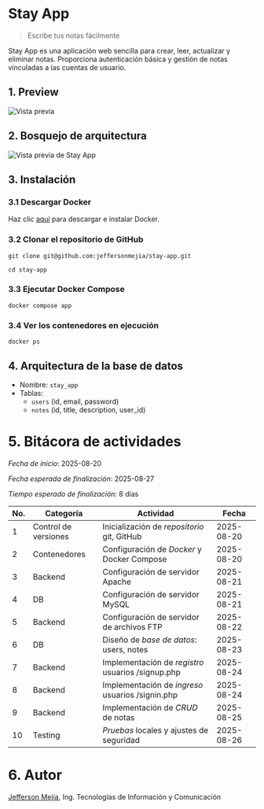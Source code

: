 # Stay App

> Escribe tus notas fácilmente

Stay App es una aplicación web sencilla para crear, leer, actualizar y eliminar notas. Proporciona autenticación básica y gestión de notas vinculadas a las cuentas de usuario.

## 1. Preview

![Vista previa](https://i.ibb.co/zVL5GfMx/Facebook-cover-Restaurante-Elegante-Minimal-Verde-removebg-preview-1.png)

## 2. Bosquejo de arquitectura

![Vista previa de Stay App](https://i.ibb.co/m59f42Nz/Sin-t-tulo-2025-08-20-1334.png)

## 3. Instalación

### 3.1 Descargar Docker

Haz clic [aquí](https://www.docker.com/get-started) para descargar e instalar Docker.

### 3.2 Clonar el repositorio de GitHub

`git clone git@github.com:jeffersonmejia/stay-app.git`

`cd stay-app`

### 3.3 Ejecutar Docker Compose

`docker compose app`

### 3.4 Ver los contenedores en ejecución

`docker ps`

## 4. Arquitectura de la base de datos

- Nombre: `stay_app`
- Tablas:
  - `users` (id, email, password)
  - `notes` (id, title, description, user_id)

# 5. Bitácora de actividades

*Fecha de inicio*:  2025-08-20

*Fecha esperada de finalización*:  2025-08-27

*Tiempo esperado de finalización*:  8 días

| No. | Categoría        | Actividad                                        | Fecha      |
| --- | ---------------- | ------------------------------------------------ | ---------- |
|  1  | Control de versiones | Inicialización de _repositorio_ git, GitHub     | 2025-08-20 |
|  2  | Contenedores     | Configuración de _Docker_ y Docker Compose      | 2025-08-20 |
|  3  | Backend          | Configuración de servidor Apache                | 2025-08-21 |
|  4  | DB               | Configuración de servidor MySQL                 | 2025-08-21 |
|  5  | Backend          | Configuración de servidor de archivos FTP       | 2025-08-22 |
|  6  | DB               | Diseño de _base de datos_: users, notes        | 2025-08-23 |
|  7  | Backend          | Implementación de _registro_ usuarios /signup.php | 2025-08-24 |
|  8  | Backend          | Implementación de _ingreso_ usuarios /signin.php  | 2025-08-24 |
|  9  | Backend          | Implementación de _CRUD_ de notas              | 2025-08-25 |
| 10  | Testing          | _Pruebas_ locales y ajustes de seguridad      | 2025-08-26 |

# 6. Autor

[Jefferson Mejía](https://jeffersonmejia.github.io/portfolio-app), Ing. Tecnologías de Información y Comunicación
